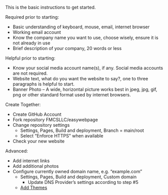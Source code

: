 ﻿This is the basic instructions to get started.

Required prior to starting:
 - Basic understanding of keyboard, mouse, email, internet browser
 - Working email account
 - Know the company name you want to use, choose wisely, ensure it is not already in use
 - Brief description of your company, 20 words or less

Helpful prior to starting:
 - Know your social media account name(s), if any. Social media accounts are not required.
 - Website text, what do you want the website to say?, one to three paragraphs is helpful to start. 
 - Banner Photo – A wide, horizontal picture works best in jpeg, jpg, gif, png or other standard format used by internet browsers.

Create Together:
 - Create GitHub Account
 - Fork repository FMCSLLC/easywebpage
 - Change repository settings
    - Settings, Pages, Build and deployment, Branch = main/root
    - Select “Enforce HTTPS” when available
 - Check your new website

Advanced:
 - Add internet links
 - Add additional photos
 - Configure currently owned domain name, e.g. “example.com”
    - Settings, Pages, Build and deployment, Custom domain
       - Update DNS Provider’s settings according to step #5 
    - [Add Themes](https://pages.github.com/themes/)

